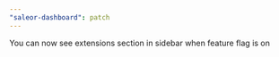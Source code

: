 ```yaml
---
"saleor-dashboard": patch
---
```


You can now see extensions section in sidebar when feature flag is on
